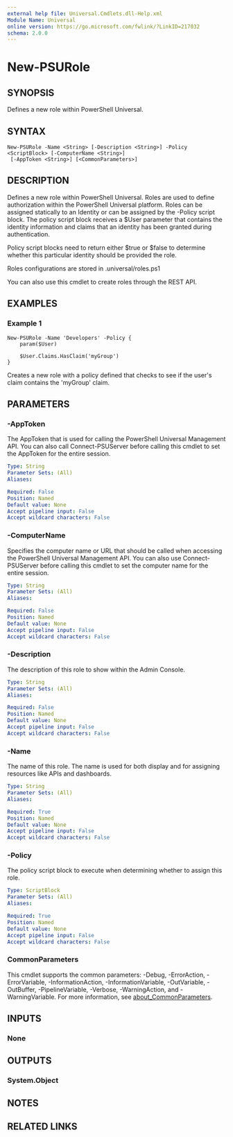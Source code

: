 ```yaml
---
external help file: Universal.Cmdlets.dll-Help.xml
Module Name: Universal
online version: https://go.microsoft.com/fwlink/?LinkID=217032
schema: 2.0.0
---
```


# New-PSURole

## SYNOPSIS

Defines a new role within PowerShell Universal.

## SYNTAX

```
New-PSURole -Name <String> [-Description <String>] -Policy <ScriptBlock> [-ComputerName <String>]
 [-AppToken <String>] [<CommonParameters>]
```

## DESCRIPTION

Defines a new role within PowerShell Universal. Roles are used to define authorization within the PowerShell Universal platform. Roles can be assigned statically to an Identity or can be assigned by the -Policy script block. The policy script block receives a $User parameter that contains the identity information and claims that an identity has been granted during authentication. 

Policy script blocks need to return either $true or $false to determine whether this particular identity should be provided the role. 

Roles configurations are stored in .universal/roles.ps1

You can also use this cmdlet to create roles through the REST API.

## EXAMPLES

### Example 1
```
New-PSURole -Name 'Developers' -Policy {
    param($User)

    $User.Claims.HasClaim('myGroup')
}
```

Creates a new role with a policy defined that checks to see if the user's claim contains the 'myGroup' claim.

## PARAMETERS

### -AppToken

The AppToken that is used for calling the PowerShell Universal Management API. You can also call Connect-PSUServer before calling this cmdlet to set the AppToken for the entire session.

```yaml
Type: String
Parameter Sets: (All)
Aliases:

Required: False
Position: Named
Default value: None
Accept pipeline input: False
Accept wildcard characters: False
```

### -ComputerName

Specifies the computer name or URL that should be called when accessing the PowerShell Universal Management API. You can also use Connect-PSUServer before calling this cmdlet to set the computer name for the entire session. 

```yaml
Type: String
Parameter Sets: (All)
Aliases:

Required: False
Position: Named
Default value: None
Accept pipeline input: False
Accept wildcard characters: False
```

### -Description

The description of this role to show within the Admin Console.

```yaml
Type: String
Parameter Sets: (All)
Aliases:

Required: False
Position: Named
Default value: None
Accept pipeline input: False
Accept wildcard characters: False
```

### -Name

The name of this role. The name is used for both display and for assigning resources like APIs and dashboards.

```yaml
Type: String
Parameter Sets: (All)
Aliases:

Required: True
Position: Named
Default value: None
Accept pipeline input: False
Accept wildcard characters: False
```

### -Policy

The policy script block to execute when determining whether to assign this role. 

```yaml
Type: ScriptBlock
Parameter Sets: (All)
Aliases:

Required: True
Position: Named
Default value: None
Accept pipeline input: False
Accept wildcard characters: False
```

### CommonParameters
This cmdlet supports the common parameters: -Debug, -ErrorAction, -ErrorVariable, -InformationAction, -InformationVariable, -OutVariable, -OutBuffer, -PipelineVariable, -Verbose, -WarningAction, and -WarningVariable. For more information, see [about_CommonParameters](http://go.microsoft.com/fwlink/?LinkID=113216).

## INPUTS

### None
## OUTPUTS

### System.Object
## NOTES

## RELATED LINKS